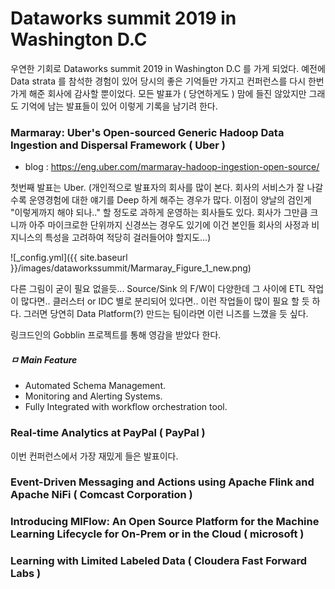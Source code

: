 # Dataworks summit 2019 in Washington D.C

우연한 기회로 Dataworks summit 2019 in Washington D.C 를 가게 되었다. 예전에 Data strata 를 참석한 경험이 있어 당시의 좋은 기억들만 가지고 컨퍼런스를 다시 한번 가게 해준 회사에 감사할 뿐이었다. 모든 발표가 ( 당연하게도 ) 맘에 들진 않았지만 그래도 기억에 남는 발표들이 있어 이렇게 기록을 남기려 한다.

### Marmaray: Uber's Open-sourced Generic Hadoop Data Ingestion and Dispersal Framework ( Uber )
 - blog : https://eng.uber.com/marmaray-hadoop-ingestion-open-source/

첫번째 발표는 Uber. (개인적으로 발표자의 회사를 많이 본다. 회사의 서비스가 잘 나갈수록 운영경험에 대한 얘기를 Deep 하게 해주는 경우가 많다. 이점이 양날의 검인게 "이렇게까지 해야 되나.." 할 정도로 과하게 운영하는 회사들도 있다. 회사가 그만큼 크니까 아주 마이크로한 단위까지 신경쓰는 경우도 있기에 이건 본인들 회사의 사정과 비지니스의 특성을 고려하여 적당히 걸러들어야 할지도...)

![_config.yml]({{ site.baseurl }}/images/dataworkssummit/Marmaray_Figure_1_new.png) <br/>

다른 그림이 굳이 필요 없을듯... Source/Sink 의 F/W이 다양한데 그 사이에 ETL 작업이 많다면.. 클러스터 or IDC 별로 분리되어 있다면.. 이런 작업들이 많이 필요 할 듯 하다. 그러면 당연히 Data Platform(?) 만드는 팀이라면 이런 니즈를 느꼈을 듯 싶다.

링크드인의 Gobblin 프로젝트를 통해 영감을 받았다 한다.
<br/>
##### ㅁ Main Feature
 - Automated Schema Management.
 - Monitoring and Alerting Systems.
 - Fully Integrated with workflow orchestration tool.


### Real-time Analytics at PayPal ( PayPal )

이번 컨퍼런스에서 가장 재밌게 들은 발표이다. 


### Event-Driven Messaging and Actions using Apache Flink and Apache NiFi ( Comcast Corporation )


### Introducing MlFlow: An Open Source Platform for the Machine Learning Lifecycle for On-Prem or in the Cloud ( microsoft )


### Learning with Limited Labeled Data ( Cloudera Fast Forward Labs )
